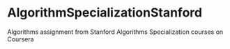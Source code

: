 # AlgorithmSpecializationStanford
Algorithms assignment from Stanford Algorithms Specialization courses on Coursera
